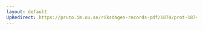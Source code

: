 ```yaml
---
layout: default
UpRedirect: https://pruto.im.uu.se/riksdagen-records-pdf/1874/prot-1874--ak--509.pdf
---
```

